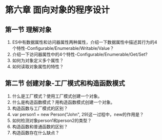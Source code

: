 # 第六章 面向对象的程序设计

## 第一节 理解对象
  1. ES中有数据属性和访问器属性两种属性，介绍一下数据属性中描述其行为的4个特性-Configurable/Enumerable/Writable/Value？  
  2. 介绍一下访问器属性中的4个特性-Configurable/Enumerable/Get/Set?  
  3. 如何为对象定义多个属性？  
  4. 如何读取对象属性的特性？  
  
## 第二节 创建对象-工厂模式和构造函数模式
  1. 什么是工厂模式？使用工厂模式创建一个对象。  
  2. 什么是构造函数模式？用构造函数模式创建一个对象。  
  3. 构造函数与工厂模式的区别？      
  4. var person1 = new Person("John", 29)这一过程中，new的作用是？      
  5. 如何检测对象person1和person2的类型？  
  6. 构造函数和普通函数的区别？
  7. 构造函数存在什么缺点？  
